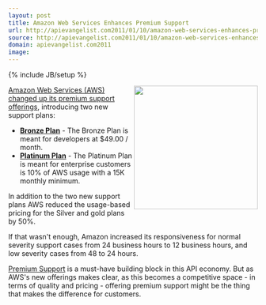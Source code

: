 ```yaml
---
layout: post
title: Amazon Web Services Enhances Premium Support
url: http://apievangelist.com2011/01/10/amazon-web-services-enhances-premium-support/
source: http://apievangelist.com2011/01/10/amazon-web-services-enhances-premium-support/
domain: apievangelist.com2011
image: 
---
```

{% include JB/setup %}
<a href="http://aws.amazon.com/ec2/" target="_blank"><img src="http://kinlane-productions.s3.amazonaws.com/AWS_LOGO_CMYK.jpg" alt="" width="250" align="right" /></a><a href="http://aws.typepad.com/aws/2011/01/aws-premium-support-lower-prices-and-new-plans.html" target="_blank">Amazon Web Services (AWS) changed up its premium support offerings</a>, introducing two new support plans:
<ul class="mainlist">
	<li><a href="http://aws.amazon.com/premiumsupport/"><strong>Bronze Plan</strong></a> - The Bronze Plan is meant for developers at $49.00 / month.</li>
	<li><a href="http://aws.amazon.com/premiumsupport/"><strong>Platinum Plan</strong></a> - The Platinum Plan is meant for enterprise customers is 10% of AWS usage with a 15K monthly minimum.</li>
</ul>
In addition to the two new support plans AWS reduced the usage-based pricing for the Silver and gold plans by 50%.<p></p>
If  that wasn't enough, Amazon increased its responsiveness for normal  severity support cases from 24 business hours to 12 business hours, and  low severity cases from 48 to 24 hours.<p></p>
<a href="http://www.apievangelist.com/ecosystem-building-blocks-detail.php?Building_Block_ID=202" target="_blank">Premium Support</a> is a must-have building block in this API economy. But as  AWS's new offerings makes clear, as this becomes a competitive space -  in terms of quality and pricing - offering premium support might be the  thing that makes the difference for customers.
